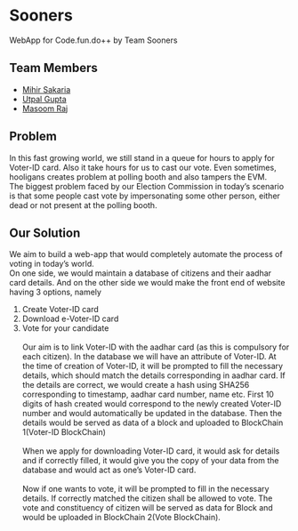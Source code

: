 # Sooners
WebApp for Code.fun.do++ by Team Sooners<br>
## Team Members

- <a href=" https://github.com/mihirsakaria">Mihir Sakaria</a>
- <a href="https://github.com/utpal58">Utpal Gupta</a>
- <a href="https://github.com/maasoomraj">Masoom Raj</a>

## Problem
In this fast growing world, we still stand in a queue for hours to apply for Voter-ID card. Also it take hours for us to cast our vote. Even sometimes, hooligans creates problem at polling booth and also tampers the EVM.<br>
The biggest problem faced by our Election Commission in today’s scenario is that some people cast vote by impersonating some other person, either dead or not present at the polling booth.
## Our Solution
We aim to build a web-app that would completely automate the process of voting in today’s world.<br>
On one side, we would maintain a database of citizens and their aadhar card details. And on the other side we would make the front end of website having 3 options, namely<br>
1.	Create Voter-ID card<br>
2.	Download e-Voter-ID card<br>
3.	Vote for your candidate<br><br>
Our aim is to link Voter-ID with the aadhar card (as this is compulsory for each citizen). In the database we will have an attribute of Voter-ID. At the time of creation of Voter-ID, it will be prompted to fill the necessary details, which should match the details corresponding in aadhar card. If the details are correct, we would create a hash using SHA256 corresponding to timestamp, aadhar card number, name etc. First 10 digits of hash created would correspond to the newly created Voter-ID number and would automatically be updated in the database. Then the details would be served as data of a block and uploaded to BlockChain 1(Voter-ID BlockChain)<br><br>
When we apply for downloading Voter-ID card, it would ask for details and if correctly filled, it would give you the copy of your data from the database and would act as one’s Voter-ID card.<br><br>
Now if one wants to vote, it will be prompted to fill in the necessary details. If correctly matched the citizen shall be allowed to vote. The vote and constituency of citizen will be served as data for Block and would be uploaded in BlockChain 2(Vote BlockChain).  
